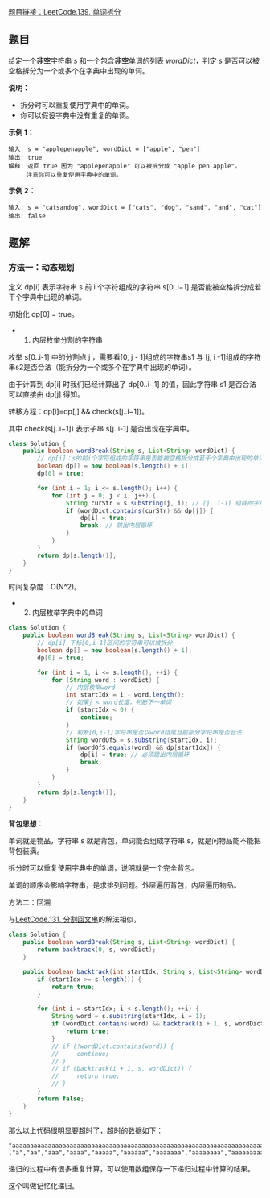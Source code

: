 [题目链接：LeetCode.139. 单词拆分](https://leetcode-cn.com/problems/word-break/)

## 题目

给定一个**非空**字符串 *s* 和一个包含**非空**单词的列表 *wordDict*，判定 *s* 是否可以被空格拆分为一个或多个在字典中出现的单词。

**说明：**

- 拆分时可以重复使用字典中的单词。
- 你可以假设字典中没有重复的单词。

**示例 1：**

```
输入: s = "applepenapple", wordDict = ["apple", "pen"]
输出: true
解释: 返回 true 因为 "applepenapple" 可以被拆分成 "apple pen apple"。
     注意你可以重复使用字典中的单词。
```

**示例 2：**

```
输入: s = "catsandog", wordDict = ["cats", "dog", "sand", "and", "cat"]
输出: false
```

## 题解

### 方法一：动态规划

定义 dp[i] 表示字符串 s 前 i 个字符组成的字符串 s[0..i−1] 是否能被空格拆分成若干个字典中出现的单词。

初始化 dp[0] = true。

* 1. 内层枚举分割的字符串

枚举 s[0..i-1] 中的分割点 j ，需要看[0, j - 1]组成的字符串s1 与 [j, i -1]组成的字符串s2是否合法（能拆分为一个或多个在字典中出现的单词）。

由于计算到 dp[i] 时我们已经计算出了 dp[0..i−1] 的值，因此字符串 s1 是否合法可以直接由 dp[j] 得知。

转移方程：dp[i]=dp[j] && check(s[j..i−1])。

其中 check(s[j..i−1]) 表示子串 s[j..i-1] 是否出现在字典中。

```java
class Solution {
    public boolean wordBreak(String s, List<String> wordDict) {
        // dp[i]：s的前i个字符组成的字符串是否能被空格拆分成若干个字典中出现的单词
        boolean dp[] = new boolean[s.length() + 1];
        dp[0] = true;

        for (int i = 1; i <= s.length(); i++) {
            for (int j = 0; j < i; j++) {
                String curStr = s.substring(j, i); // [j, i-1] 组成的字符串
                if (wordDict.contains(curStr) && dp[j]) {
                    dp[i] = true;
                    break; // 跳出内层循环
                }
            }
        }
        return dp[s.length()];
    }
}
```
时间复杂度：O(N^2)。

* 2. 内层枚举字典中的单词

```java
class Solution {
    public boolean wordBreak(String s, List<String> wordDict) {
        // dp[i] 下标[0,i-1]区间的字符串可以被拆分
        boolean dp[] = new boolean[s.length() + 1];
        dp[0] = true;

        for (int i = 1; i <= s.length(); ++i) {
            for (String word : wordDict) {
                // 内层枚举word
                int startIdx = i - word.length();
                // 如果j < word长度，判断下一单词
                if (startIdx < 0) {
                    continue;
                }
                // 判断[0,i-1]字符串是否以word结尾且前部分字符串是否合法
                String wordOfS = s.substring(startIdx, i);
                if (wordOfS.equals(word) && dp[startIdx]) {
                    dp[i] = true; // 必须跳出内层循环
                    break;
                }
            }
        }
        return dp[s.length()];
    }
}
```

**背包思想**：

单词就是物品，字符串 s 就是背包，单词能否组成字符串 s，就是问物品能不能把背包装满。

拆分时可以重复使用字典中的单词，说明就是一个完全背包。

单词的顺序会影响字符串，是求排列问题。外层遍历背包，内层遍历物品。

方法二：回溯

与[LeetCode.131. 分割回文串](https://leetcode-cn.com/problems/palindrome-partitioning/)的解法相似，

```java
class Solution {
    public boolean wordBreak(String s, List<String> wordDict) {
        return backtrack(0, s, wordDict);
    }

    public boolean backtrack(int startIdx, String s, List<String> wordDict) {
        if (startIdx >= s.length()) {
            return true;
        }

        for (int i = startIdx; i < s.length(); ++i) {
            String word = s.substring(startIdx, i + 1);
            if (wordDict.contains(word) && backtrack(i + 1, s, wordDict)) {
                return true;
            }
            // if (!wordDict.contains(word)) {
            //     continue;
            // }
            // if (backtrack(i + 1, s, wordDict)) {
            //     return true;
            // }
        }
        return false;
    }    
}
```

那么以上代码很明显要超时了，超时的数据如下：

```text
"aaaaaaaaaaaaaaaaaaaaaaaaaaaaaaaaaaaaaaaaaaaaaaaaaaaaaaaaaaaaaaaaaaaaaaaaaaaaaaaaaaaaaaaaaaaaaaaaaaaaaaaaaaaaaaaaaaaaaaaaaaaaaaaaaaaaaaaaaaaaaaaaaaaaaab"
["a","aa","aaa","aaaa","aaaaa","aaaaaa","aaaaaaa","aaaaaaaa","aaaaaaaaa","aaaaaaaaaa"]
```

递归的过程中有很多重复计算，可以使用数组保存一下递归过程中计算的结果。

这个叫做记忆化递归。

